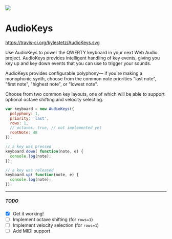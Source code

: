 <img src="https://raw.github.com/kylestetz/audiokeys/master/audiokeys.jpg" />

# AudioKeys

https://travis-ci.org/kylestetz/AudioKeys.svg

Use AudioKeys to power the QWERTY keyboard in your next Web Audio project. AudioKeys provides intelligent handling of key events, giving you key up and key down events that you can use to trigger your sounds.

AudioKeys provides configurable polyphony— if you're making a monophonic synth, choose from the common note priorities "last note", "first note", "highest note", or "lowest note".

Choose from two common key layouts, one of which will be able to support optional octave shifting and velocity selecting.

```javascript
var keyboard = new AudioKeys({
  polyphony: 1,
  priority: 'last',
  rows: 1,
  // octaves: true, // not implemented yet
  rootNote: 48
});

// a key was pressed
keyboard.down( function(note, e) {
  console.log(note);
});

// a key was released
keyboard.up( function(note, e) {
  console.log(note);
});
```

------------------------------------

##### TODO
- [x] Get it working!
- [ ] Implement octave shifting (for `rows=1`)
- [ ] Implement velocity selection (for `rows=1`)
- [ ] Add MIDI support
